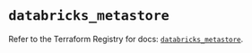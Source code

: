 # `databricks_metastore`

Refer to the Terraform Registry for docs: [`databricks_metastore`](https://registry.terraform.io/providers/databricks/databricks/1.36.2/docs/resources/metastore).
